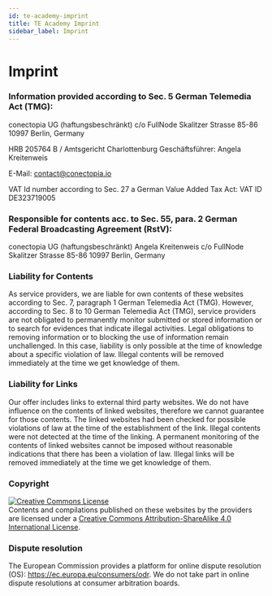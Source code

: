 ```yaml
---
id: te-academy-imprint
title: TE Academy Imprint
sidebar_label: Imprint
---
```


# Imprint

### Information provided according to Sec. 5 German Telemedia Act (TMG):
conectopia UG (haftungsbeschränkt)
c/o FullNode
Skalitzer Strasse 85-86
10997 Berlin, Germany

HRB 205764 B / Amtsgericht Charlottenburg
Geschäftsführer: Angela Kreitenweis

E-Mail: contact@conectopia.io

VAT Id number according to Sec. 27 a German Value Added Tax Act:
VAT ID DE323719005

### Responsible for contents acc. to Sec. 55, para. 2 German Federal Broadcasting Agreement (RstV):
conectopia UG (haftungsbeschränkt)
Angela Kreitenweis
c/o FullNode
Skalitzer Strasse 85-86
10997 Berlin, Germany

### Liability for Contents
As service providers, we are liable for own contents of these websites according to Sec. 7, paragraph 1 German Telemedia Act (TMG). However, according to Sec. 8 to 10 German Telemedia Act (TMG), service providers are not obligated to permanently monitor submitted or stored information or to search for evidences that indicate illegal activities. Legal obligations to removing information or to blocking the use of information remain unchallenged. In this case, liability is only possible at the time of knowledge about a specific violation of law. Illegal contents will be removed immediately at the time we get knowledge of them.

### Liability for Links
Our offer includes links to external third party websites. We do not have influence on the contents of linked websites, therefore we cannot guarantee for those contents. The linked websites had been checked for possible violations of law at the time of the establishment of the link. Illegal contents were not detected at the time of the linking. A permanent monitoring of the contents of linked websites cannot be imposed without reasonable indications that there has been a violation of law. Illegal links will be removed immediately at the time we get knowledge of them.

### Copyright
<a rel="license" href="http://creativecommons.org/licenses/by-sa/4.0/"><img alt="Creative Commons License" style="border-width:0" src="https://i.creativecommons.org/l/by-sa/4.0/88x31.png" /></a><br />Contents and compilations published on these websites by the providers are licensed under a <a rel="license" href="http://creativecommons.org/licenses/by-sa/4.0/">Creative Commons Attribution-ShareAlike 4.0 International License</a>.

### Dispute resolution
The European Commission provides a platform for online dispute resolution (OS): https://ec.europa.eu/consumers/odr.
We do not take part in online dispute resolutions at consumer arbitration boards.
